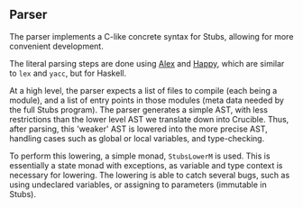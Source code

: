 ## Parser

The parser implements a C-like concrete syntax for Stubs, allowing for more convenient development.

The literal parsing steps are done using [Alex](https://haskell-alex.readthedocs.io/en/latest/index.html) and [Happy](https://haskell-happy.readthedocs.io/en/latest/index.html), which are similar to `lex` and `yacc`, but for Haskell.

At a high level, the parser expects a list of files to compile (each being a module), and a list of entry points in those modules (meta data needed by the full Stubs program). The parser generates a simple AST, with less restrictions than the lower level AST we translate down into Crucible. Thus, after parsing, this 'weaker' AST is lowered into the more precise AST, handling cases such as global or local variables, and type-checking.

To perform this lowering, a simple monad, `StubsLowerM` is used. This is essentially a state monad with exceptions, as variable and type context is necessary for lowering.
The lowering is able to catch several bugs, such as using undeclared variables, or assigning to parameters (immutable in Stubs).